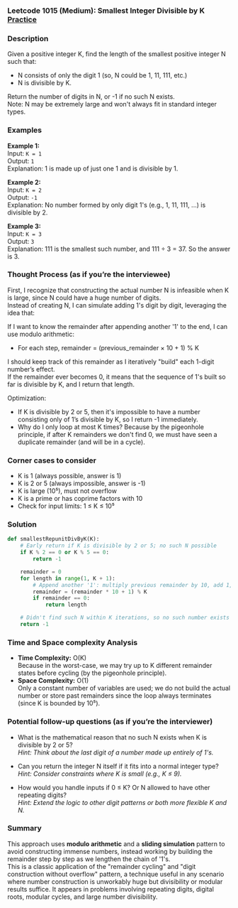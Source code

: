 ### Leetcode 1015 (Medium): Smallest Integer Divisible by K [Practice](https://leetcode.com/problems/smallest-integer-divisible-by-k)

### Description  
Given a positive integer K, find the length of the smallest positive integer N such that:
- N consists of only the digit 1 (so, N could be 1, 11, 111, etc.)
- N is divisible by K.

Return the number of digits in N, or -1 if no such N exists.  
Note: N may be extremely large and won't always fit in standard integer types.

### Examples  

**Example 1:**  
Input: `K = 1`  
Output: `1`  
Explanation: 1 is made up of just one 1 and is divisible by 1.

**Example 2:**  
Input: `K = 2`  
Output: `-1`  
Explanation: No number formed by only digit 1's (e.g., 1, 11, 111, ...) is divisible by 2.

**Example 3:**  
Input: `K = 3`  
Output: `3`  
Explanation: 111 is the smallest such number, and 111 ÷ 3 = 37. So the answer is 3.

### Thought Process (as if you’re the interviewee)  
First, I recognize that constructing the actual number N is infeasible when K is large, since N could have a huge number of digits.  
Instead of creating N, I can simulate adding 1's digit by digit, leveraging the idea that:

If I want to know the remainder after appending another '1' to the end, I can use modulo arithmetic:
- For each step, remainder = (previous\_remainder × 10 + 1) % K

I should keep track of this remainder as I iteratively "build" each 1-digit number’s effect.  
If the remainder ever becomes 0, it means that the sequence of 1's built so far is divisible by K, and I return that length.

Optimization:
- If K is divisible by 2 or 5, then it's impossible to have a number consisting only of 1’s divisible by K, so I return -1 immediately.
- Why do I only loop at most K times? Because by the pigeonhole principle, if after K remainders we don't find 0, we must have seen a duplicate remainder (and will be in a cycle).

### Corner cases to consider  
- K is 1 (always possible, answer is 1)
- K is 2 or 5 (always impossible, answer is -1)
- K is large (10⁵), must not overflow
- K is a prime or has coprime factors with 10
- Check for input limits: 1 ≤ K ≤ 10⁵

### Solution

```python
def smallestRepunitDivByK(K):
    # Early return if K is divisible by 2 or 5; no such N possible
    if K % 2 == 0 or K % 5 == 0:
        return -1

    remainder = 0
    for length in range(1, K + 1):
        # Append another '1': multiply previous remainder by 10, add 1, take modulo K
        remainder = (remainder * 10 + 1) % K
        if remainder == 0:
            return length

    # Didn't find such N within K iterations, so no such number exists
    return -1
```

### Time and Space complexity Analysis  

- **Time Complexity:** O(K)  
  Because in the worst-case, we may try up to K different remainder states before cycling (by the pigeonhole principle).
- **Space Complexity:** O(1)  
  Only a constant number of variables are used; we do not build the actual number or store past remainders since the loop always terminates (since K is bounded by 10⁵).

### Potential follow-up questions (as if you’re the interviewer)  

- What is the mathematical reason that no such N exists when K is divisible by 2 or 5?  
  *Hint: Think about the last digit of a number made up entirely of 1's.*

- Can you return the integer N itself if it fits into a normal integer type?  
  *Hint: Consider constraints where K is small (e.g., K ≤ 9).*

- How would you handle inputs if 0 ≤ K? Or N allowed to have other repeating digits?  
  *Hint: Extend the logic to other digit patterns or both more flexible K and N.*

### Summary
This approach uses **modulo arithmetic** and a **sliding simulation** pattern to avoid constructing immense numbers, instead working by building the remainder step by step as we lengthen the chain of '1's.  
This is a classic application of the "remainder cycling" and "digit construction without overflow" pattern, a technique useful in any scenario where number construction is unworkably huge but divisibility or modular results suffice. It appears in problems involving repeating digits, digital roots, modular cycles, and large number divisibility.